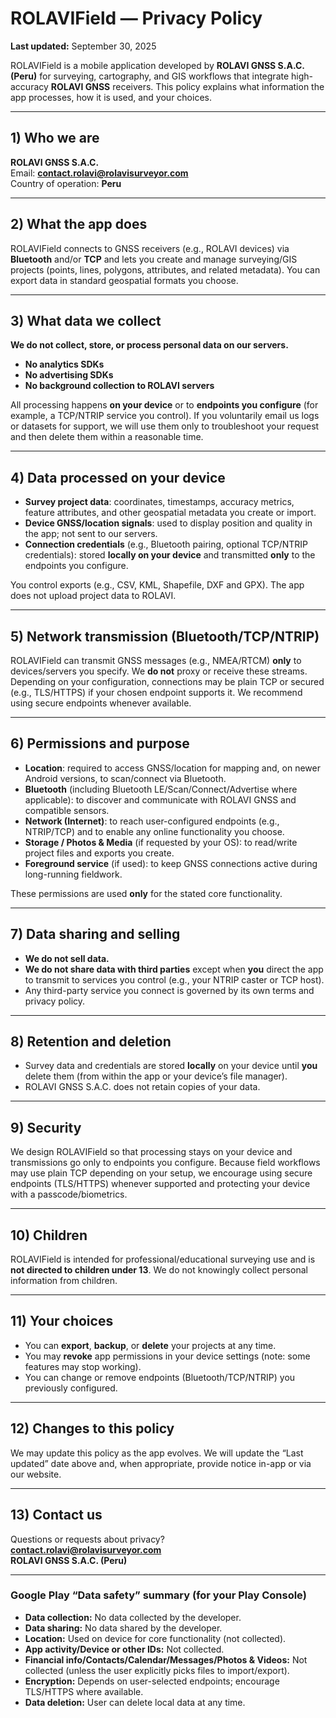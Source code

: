 # ROLAVIField — Privacy Policy
 
**Last updated:** September 30, 2025

ROLAVIField is a mobile application developed by **ROLAVI GNSS S.A.C. (Peru)** for surveying, cartography, and GIS workflows that integrate high-accuracy **ROLAVI GNSS** receivers. This policy explains what information the app processes, how it is used, and your choices.

---

## 1) Who we are
**ROLAVI GNSS S.A.C.**  
Email: **contact.rolavi@rolavisurveyor.com**  
Country of operation: **Peru**

---

## 2) What the app does
ROLAVIField connects to GNSS receivers (e.g., ROLAVI devices) via **Bluetooth** and/or **TCP** and lets you create and manage surveying/GIS projects (points, lines, polygons, attributes, and related metadata). You can export data in standard geospatial formats you choose.

---

## 3) What data we collect
**We do not collect, store, or process personal data on our servers.**  
- **No analytics SDKs**  
- **No advertising SDKs**  
- **No background collection to ROLAVI servers**

All processing happens **on your device** or to **endpoints you configure** (for example, a TCP/NTRIP service you control). If you voluntarily email us logs or datasets for support, we will use them only to troubleshoot your request and then delete them within a reasonable time.

---

## 4) Data processed on your device
- **Survey project data**: coordinates, timestamps, accuracy metrics, feature attributes, and other geospatial metadata you create or import.  
- **Device GNSS/location signals**: used to display position and quality in the app; not sent to our servers.  
- **Connection credentials** (e.g., Bluetooth pairing, optional TCP/NTRIP credentials): stored **locally on your device** and transmitted **only** to the endpoints you configure.

You control exports (e.g., CSV, KML, Shapefile, DXF and GPX). The app does not upload project data to ROLAVI.

---

## 5) Network transmission (Bluetooth/TCP/NTRIP)
ROLAVIField can transmit GNSS messages (e.g., NMEA/RTCM) **only** to devices/servers you specify. We **do not** proxy or receive these streams. Depending on your configuration, connections may be plain TCP or secured (e.g., TLS/HTTPS) if your chosen endpoint supports it. We recommend using secure endpoints whenever available.

---

## 6) Permissions and purpose
- **Location**: required to access GNSS/location for mapping and, on newer Android versions, to scan/connect via Bluetooth.  
- **Bluetooth** (including Bluetooth LE/Scan/Connect/Advertise where applicable): to discover and communicate with ROLAVI GNSS and compatible sensors.  
- **Network (Internet)**: to reach user-configured endpoints (e.g., NTRIP/TCP) and to enable any online functionality you choose.  
- **Storage / Photos & Media** (if requested by your OS): to read/write project files and exports you create.  
- **Foreground service** (if used): to keep GNSS connections active during long-running fieldwork.

These permissions are used **only** for the stated core functionality.

---

## 7) Data sharing and selling
- **We do not sell data.**  
- **We do not share data with third parties** except when **you** direct the app to transmit to services you control (e.g., your NTRIP caster or TCP host).  
- Any third-party service you connect is governed by its own terms and privacy policy.

---

## 8) Retention and deletion
- Survey data and credentials are stored **locally** on your device until **you** delete them (from within the app or your device’s file manager).  
- ROLAVI GNSS S.A.C. does not retain copies of your data.

---

## 9) Security
We design ROLAVIField so that processing stays on your device and transmissions go only to endpoints you configure. Because field workflows may use plain TCP depending on your setup, we encourage using secure endpoints (TLS/HTTPS) whenever supported and protecting your device with a passcode/biometrics.

---

## 10) Children
ROLAVIField is intended for professional/educational surveying use and is **not directed to children under 13**. We do not knowingly collect personal information from children.

---

## 11) Your choices
- You can **export**, **backup**, or **delete** your projects at any time.  
- You may **revoke** app permissions in your device settings (note: some features may stop working).  
- You can change or remove endpoints (Bluetooth/TCP/NTRIP) you previously configured.

---

## 12) Changes to this policy
We may update this policy as the app evolves. We will update the “Last updated” date above and, when appropriate, provide notice in-app or via our website.

---

## 13) Contact us
Questions or requests about privacy?  
**contact.rolavi@rolavisurveyor.com**  
**ROLAVI GNSS S.A.C. (Peru)**

---

### Google Play “Data safety” summary (for your Play Console)
- **Data collection:** No data collected by the developer.  
- **Data sharing:** No data shared by the developer.  
- **Location:** Used on device for core functionality (not collected).  
- **App activity/Device or other IDs:** Not collected.  
- **Financial info/Contacts/Calendar/Messages/Photos & Videos:** Not collected (unless the user explicitly picks files to import/export).  
- **Encryption:** Depends on user-selected endpoints; encourage TLS/HTTPS where available.  
- **Data deletion:** User can delete local data at any time.
